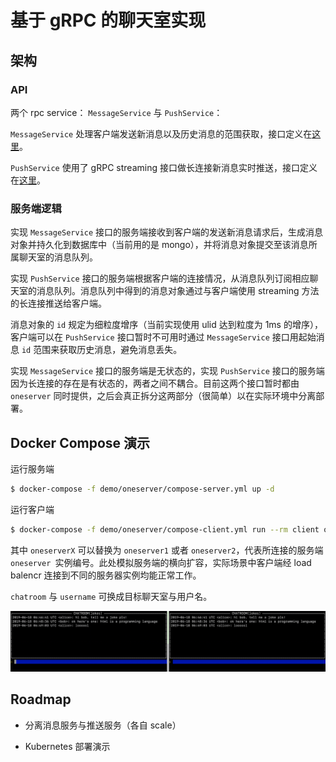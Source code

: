 # 基于 gRPC 的聊天室实现

## 架构

### API

两个 rpc service： `MessageService` 与 `PushService`：

`MessageService` 处理客户端发送新消息以及历史消息的范围获取，接口定义在[这里](pkg/message/message.proto)。

`PushService` 使用了 gRPC streaming 接口做长连接新消息实时推送，接口定义在[这里](pkg/push/push.proto)。

### 服务端逻辑

实现 `MessageService` 接口的服务端接收到客户端的发送新消息请求后，生成消息对象并持久化到数据库中（当前用的是 mongo），并将消息对象提交至该消息所属聊天室的消息队列。

实现 `PushService` 接口的服务端根据客户端的连接情况，从消息队列订阅相应聊天室的消息队列。消息队列中得到的消息对象通过与客户端使用 streaming 方法的长连接推送给客户端。

消息对象的 `id` 规定为细粒度增序（当前实现使用 ulid 达到粒度为 1ms 的增序），客户端可以在 `PushService` 接口暂时不可用时通过 `MessageService` 接口用起始消息 `id` 范围来获取历史消息，避免消息丢失。

实现 `MessageService` 接口的服务端是无状态的，实现 `PushService` 接口的服务端因为长连接的存在是有状态的，两者之间不耦合。目前这两个接口暂时都由 `oneserver` 同时提供，之后会真正拆分这两部分（很简单）以在实际环境中分离部署。

## Docker Compose 演示

运行服务端

```bash
$ docker-compose -f demo/oneserver/compose-server.yml up -d
```

运行客户端

```bash
$ docker-compose -f demo/oneserver/compose-client.yml run --rm client oneserverX:8000 oneserverX:8001 chatroom username
```

其中 `oneserverX` 可以替换为 `oneserver1` 或者 `oneserver2`，代表所连接的服务端 `oneserver `实例编号。此处模拟服务端的横向扩容，实际场景中客户端经 load balencr 连接到不同的服务器实例均能正常工作。

`chatroom` 与 `username` 可换成目标聊天室与用户名。

![screenshot](screenshot.jpg)

## Roadmap

- 分离消息服务与推送服务（各自 scale）

- Kubernetes 部署演示
